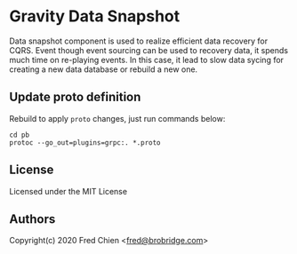 # Gravity Data Snapshot

Data snapshot component is used to realize efficient data recovery for CQRS. Event though event sourcing can be used to recovery data, it spends much time on re-playing events. In this case, it lead to slow data sycing for creating a new data database or rebuild a new one.

## Update proto definition

Rebuild to apply `proto` changes, just run commands below:

```shell
cd pb
protoc --go_out=plugins=grpc:. *.proto
```

## License

Licensed under the MIT License

## Authors

Copyright(c) 2020 Fred Chien <<fred@brobridge.com>>
